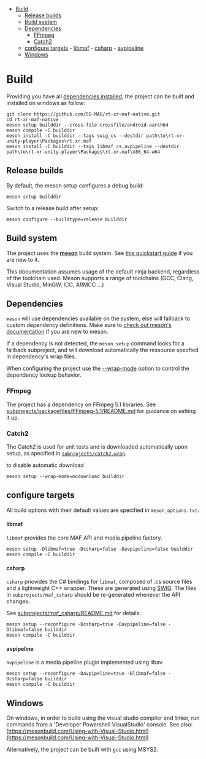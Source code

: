 <!-- TOC -->

- [Build](#build)
    - [Release builds](#release-builds)
    - [Build system](#build-system)
    - [Dependencies](#dependencies)
        - [FFmpeg](#ffmpeg)
        - [Catch2](#catch2)
    - [configure targets](#configure-targets)
            - [libmaf](#libmaf)
            - [csharp](#csharp)
            - [avpipeline](#avpipeline)
    - [Windows](#windows)

<!-- /TOC -->

# Build

Providing you have all [dependencies installed](#Dependencies), the project can be built and installed on windows as follow:

```
git clone https://github.com/5G-MAG/rt-xr-maf-native.git
cd rt-xr-maf-native
meson setup builddir --cross-file crossfile/android-aarch64
meson compile -C builddir
meson install -C builddir --tags swig_cs --destdir path\to\rt-xr-unity-player\Packages\rt.xr.maf
meson install -C builddir --tags libmaf_cs,avpipeline --destdir path\to\rt-xr-unity-player\Packages\rt.xr.maf\x86_64-w64
```

## Release builds

By default, the meson setup configures a debug build:
```
meson setup builddir
```

Switch to a release build after setup:
```
meson configure --buildtype=release builddir
```


## Build system

The project uses the [**meson**](https://mesonbuild.com/Getting-meson.html#dependencies) build system. See [this quickstart guide](https://mesonbuild.com/Quick-guide.html#compiling-a-meson-project) if you are new to it. 

This documentation assumes usage of the default ninja backend, regardless of the toolchain used.
Meson supports a range of toolchains (GCC, Clang, Visual Studio, MinGW, ICC, ARMCC ...)

## Dependencies

`meson` will use dependencies available on the system, else will fallback to custom dependency definitions. Make sure to [check out meson's documentation](https://mesonbuild.com/Dependencies.html#declaring-your-own) if you are new to meson.

If a dependency is not detected, the `meson setup` command looks for a fallback subproject, and will download automatically the ressource specfied in dependency's wrap files.

When configuring the project use the [--wrap-mode](https://mesonbuild.com/Subprojects.html#commandline-options) option to control the dependency lookup behavior.


### FFmpeg

The project has a dependency on FFmpeg 5.1 libraries.
See [subprojects/packagefiles/FFmpeg-5.1/README.md](subprojects/packagefiles/FFmpeg-5.1/README.md) for guidance on setting it up.

### Catch2

The Catch2 is used for unit tests and is downloaded automatically upon setup, as specified in [`subprojects/catch2.wrap`](subprojects/catch2.wrap).

to disable automatic download 
```
meson setup --wrap-mode=nodownload builddir
```



## configure targets

All build options with their default values are specified in `meson_options.txt`.

#### libmaf

`libmaf` provides the core MAF API and media pipeline factory.
```
meson setup -Dlibmaf=true -Dcsharp=false -Davpipeline=false builddir
meson compile -C builddir
```

#### csharp

`csharp` priovides the C# bindings for `libmaf`, composed of .cs source files and a lightweight C++ wrapper. These are generated using [SWIG](https://swig.org/). The files in `subprojects/maf_csharp` should be re-generated whenever the API changes.

See [subprojects/maf_csharp/README.md](subprojects/maf_csharp/README.md) for details.

```
meson setup --reconfigure -Dcsharp=true -Davpipeline=false -Dlibmaf=false builddir
meson compile -C builddir
```

#### avpipeline

`avpipeline` is a media pipeline plugin implemented using libav.

```
meson setup --reconfigure -Davpipeline=true -Dlibmaf=false -Dcsharp=false builddir
meson compile -C builddir
```


## Windows 

On windows, in order to build using the visual studio compiler and linker, run commands from a 'Developer Powershell VisualStudio' console.
See also: [https://mesonbuild.com/Using-with-Visual-Studio.html](https://mesonbuild.com/Using-with-Visual-Studio.html)

Alternatively, the project can be built with `gcc` using MSYS2.